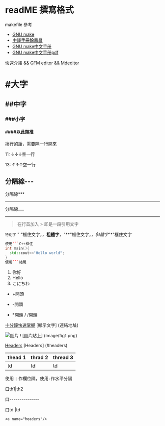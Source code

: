 # readME 撰寫格式

makefile 參考
+ [GNU make](https://www.gnu.org/software/make/)
+ [中譯手冊餘鳳昌](https://myweb.ntut.edu.tw/~yccheng/oop2005f/GNUMakeManual.pdf) 
+ [GNU make中文手册](http://free-online-ebooks.appspot.com/tools/gnu-make-cn/)
+ [GNU make中文手册pdf](https://hacker-yhj.github.io/resources/gun_make.pdf)

[快速介紹](https://gist.github.com/billy3321/1001749662c370887c63bb30f26c9e6e#alt-h1) && 
[GFM editor](https://jbt.github.io/markdown-editor/) && 
[Mdeditor](https://www.mdeditor.tw/)
# #大字
## ##中字
### ###小字
#### ####以此類推



換行的話，需要隔一行開來

11: ↓↓↓空一行  

13: ↑↑↑空一行

分隔線---
---
分隔線***
***
分隔線___
___

>在行首加入 > 即是一段引用文字

`特別字` "`"框住文字，，**粗體字**，"**"框住文字，，*斜體字*"*"框住文字

```C++
使用```C++框住
int main(){
  std::cout<<"Hello world";
}
使用```結尾
```

1. 你好
2. Hello
  1. こにちわ
+ +開頭
- -開頭
* *開頭
/ /開頭

[十分鐘快速掌握](https://wcc723.github.io/development/2019/11/23/ten-mins-learn-markdown/)
[顯示文字] (連結地址)

![圖片](Image/1.png) ! [圖片貼上] (Image/fig1.png)

[Headers](#headers)
[Headers] (#headers)



| thead 1 | thrad 2 | thread 3 |
|---------|---------|----------|
| td      | td      | td       |

使用 `|` 作欄位隔，使用`-`作水平分隔

口th1|th2

口---------------

口td |td 


<a name="headers"/>


```no-highlight
<a name="headers"/>
```
